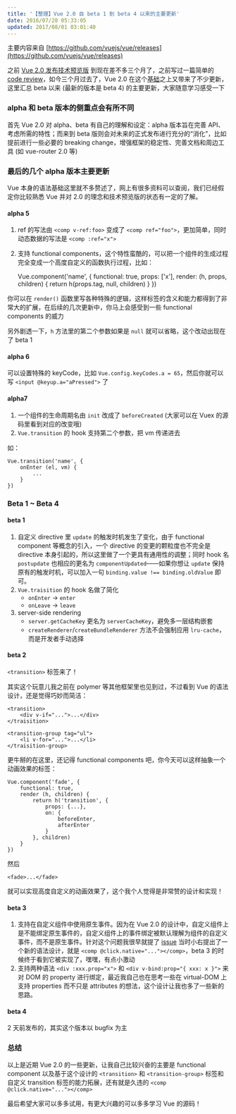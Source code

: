 ```yaml
---
title: '【整理】Vue 2.0 自 beta 1 到 beta 4 以来的主要更新'
date: 2016/07/28 05:33:05
updated: 2017/08/01 03:01:40
---
```


主要内容来自 [https://github.com/vuejs/vue/releases](https://github.com/vuejs/vue/releases)

之前 [Vue 2.0 发布技术预览版](http://jiongks.name/blog/announcing-vue-2/) 到现在差不多三个月了，之前写过一篇简单的 [code review](http://jiongks.name/blog/code-review-for-vue-next/)，如今三个月过去了，Vue 2.0 在这个[基础](http://jiongks.name/blog/a-big-map-to-intro-vue-next/)之上又带来了不少更新，这里汇总 beta 以来 (最新的版本是 beta 4) 的主要更新，大家随意学习感受一下

### alpha 和 beta 版本的侧重点会有所不同

首先 Vue 2.0 对 alpha、beta 有自己的理解和设定：alpha 版本旨在完善 API、考虑所需的特性；而来到 beta 版则会对未来的正式发布进行充分的“消化”，比如提前进行一些必要的 breaking change，增强框架的稳定性、完善文档和周边工具 (如 vue-router 2.0 等)

### 最后的几个 alpha 版本主要更新

Vue 本身的语法基础这里就不多赘述了，网上有很多资料可以查阅，我们已经假定你比较熟悉 Vue 并对 2.0 的理念和技术预览版的状态有一定的了解。

<!--more-->

#### alpha 5

1. ref 的写法由 `<comp v-ref:foo>` 变成了 `<comp ref="foo">`，更加简单，同时动态数据的写法是 `<comp :ref="x">`
2. 支持 functional components，这个特性蛮酷的，可以把一个组件的生成过程完全变成一个高度自定义的函数执行过程，比如：

    Vue.component('name', {
        functional: true,
        props: ['x'],
        render: (h, props, children) {
            return h(props.tag, null, children)
        }
    })

你可以在 `render()` 函数里写各种特殊的逻辑，这样标签的含义和能力都得到了非常大的扩展，在后续的几次更新中，你马上会感受到一些 functional components 的威力

另外剧透一下，`h` 方法里的第二个参数如果是 `null` 就可以省略，这个改动出现在了 beta 1

#### alpha 6

可以设置特殊的 keyCode，比如 `Vue.config.keyCodes.a = 65`，然后你就可以写 `<input @keyup.a="aPressed">` 了

#### alpha7

1. 一个组件的生命周期名由 `init` 改成了 `beforeCreated` (大家可以在 Vuex 的源码里看到对应的改变哦)
2. `Vue.transition` 的 hook 支持第二个参数，把 vm 传递进去

如：

    Vue.transition('name', {
        onEnter (el, vm) {
            ...
        }
    })

### Beta 1 ~ Beta 4

#### beta 1

1. 自定义 directive 里 `update` 的触发时机发生了变化，由于 functional component 等概念的引入，一个 directive 的变更的颗粒度也不完全是 directive 本身引起的，所以这里做了一个更具有通用性的调整；同时 hook 名 `postupdate` 也相应的更名为 `componentUpdated`——如果你想让 `update` 保持原有的触发时机，可以加入一句 `binding.value !== binding.oldValue` 即可。
2. `Vue.traisition` 的 hook 名做了简化
    * `onEnter` -> `enter`
    * `onLeave` -> `leave`
3. server-side rendering
    * `server.getCacheKey` 更名为 `serverCacheKey`，避免多一层结构嵌套
    * `createRenderer`/`createBundleRenderer` 方法不会强制应用 `lru-cache`，而是开发者手动选择

#### beta 2

`<transition>` 标签来了！

其实这个玩意儿我之前在 polymer 等其他框架里也见到过，不过看到 Vue 的语法设计，还是觉得巧妙而简洁：


    <transition>
        <div v-if="...">...</div>
    </traisition>

    <transition-group tag="ul">
        <li v-for="...">...</li>
    </traisition-group>

更牛掰的在这里，还记得 functional components 吧，你今天可以这样抽象一个动画效果的标签：

    Vue.component('fade', {
        functional: true,
        render (h, children) {
            return h('transition', {
                props: {...},
                on: {
                    beforeEnter,
                    afterEnter
                }
            }, children)
        }
    })

然后

    <fade>...</fade>

就可以实现高度自定义的动画效果了，这个我个人觉得是非常赞的设计和实现！

#### beta 3

1. 支持在自定义组件中使用原生事件。因为在 Vue 2.0 的设计中，自定义组件上是不能绑定原生事件的，自定义组件上的事件绑定被默认理解为组件的自定义事件，而不是原生事件。针对这个问题我很早就提了 [issue](https://github.com/vuejs/vue/issues/2942) 当时小右提出了一个新的语法设计，就是 `<comp @click.native="..."></comp>`，beta 3 的时候终于看到它被实现了，嘿嘿，有点小激动
2. 支持两种语法 `<div :xxx.prop="x">` 和 `<div v-bind:prop="{ xxx: x }">` 来对 DOM 的 property 进行绑定，最近我自己也在思考一些在 virtual-DOM 上支持 properties 而不只是 attributes 的想法，这个设计让我也多了一些新的思路。

#### beta 4

2 天前发布的，其实这个版本以 bugfix 为主

### 总结

以上是近期 Vue 2.0 的一些更新，让我自己比较兴奋的主要是 functional component 以及基于这个设计的 `<transition>` 和 `<transition-group>` 标签和自定义 transition 标签的能力拓展，还有就是久违的 `<comp @click.native="..."></comp>`

最后希望大家可以多多试用，有更大兴趣的可以多多学习 Vue 的源码！